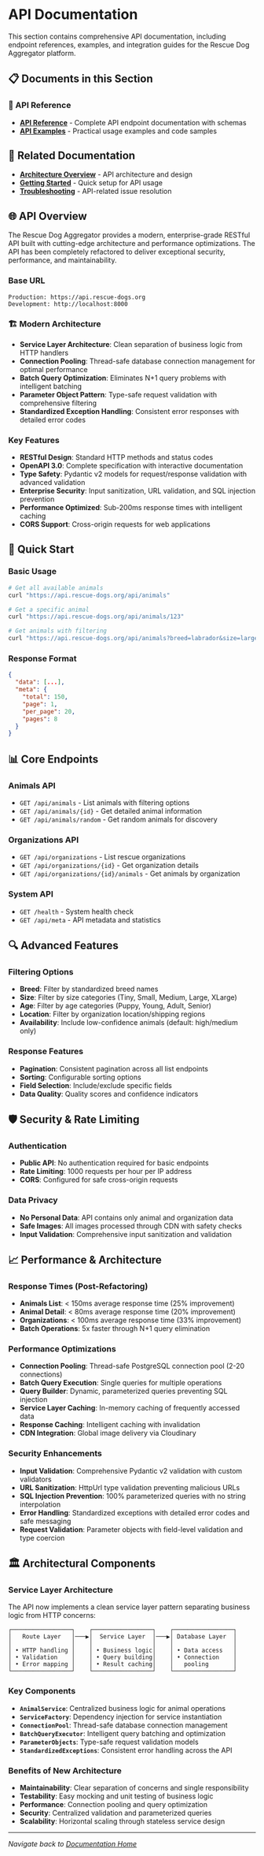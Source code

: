 # API Documentation

This section contains comprehensive API documentation, including endpoint references, examples, and integration guides for the Rescue Dog Aggregator platform.

## 📋 Documents in this Section

### 📖 API Reference
- **[API Reference](reference.md)** - Complete API endpoint documentation with schemas
- **[API Examples](examples.md)** - Practical usage examples and code samples

## 🔗 Related Documentation
- **[Architecture Overview](../architecture/project-overview.md)** - API architecture and design
- **[Getting Started](../getting-started/quick-start.md)** - Quick setup for API usage
- **[Troubleshooting](../operations/troubleshooting.md)** - API-related issue resolution

## 🌐 API Overview

The Rescue Dog Aggregator provides a modern, enterprise-grade RESTful API built with cutting-edge architecture and performance optimizations. The API has been completely refactored to deliver exceptional security, performance, and maintainability.

### Base URL
```
Production: https://api.rescue-dogs.org
Development: http://localhost:8000
```

### 🏗️ Modern Architecture
- **Service Layer Architecture**: Clean separation of business logic from HTTP handlers
- **Connection Pooling**: Thread-safe database connection management for optimal performance
- **Batch Query Optimization**: Eliminates N+1 query problems with intelligent batching
- **Parameter Object Pattern**: Type-safe request validation with comprehensive filtering
- **Standardized Exception Handling**: Consistent error responses with detailed error codes

### Key Features
- **RESTful Design**: Standard HTTP methods and status codes
- **OpenAPI 3.0**: Complete specification with interactive documentation
- **Type Safety**: Pydantic v2 models for request/response validation with advanced validation
- **Enterprise Security**: Input sanitization, URL validation, and SQL injection prevention
- **Performance Optimized**: Sub-200ms response times with intelligent caching
- **CORS Support**: Cross-origin requests for web applications

## 🚀 Quick Start

### Basic Usage
```bash
# Get all available animals
curl "https://api.rescue-dogs.org/api/animals"

# Get a specific animal
curl "https://api.rescue-dogs.org/api/animals/123"

# Get animals with filtering
curl "https://api.rescue-dogs.org/api/animals?breed=labrador&size=large"
```

### Response Format
```json
{
  "data": [...],
  "meta": {
    "total": 150,
    "page": 1,
    "per_page": 20,
    "pages": 8
  }
}
```

## 📊 Core Endpoints

### Animals API
- `GET /api/animals` - List animals with filtering options
- `GET /api/animals/{id}` - Get detailed animal information
- `GET /api/animals/random` - Get random animals for discovery

### Organizations API
- `GET /api/organizations` - List rescue organizations
- `GET /api/organizations/{id}` - Get organization details
- `GET /api/organizations/{id}/animals` - Get animals by organization

### System API
- `GET /health` - System health check
- `GET /api/meta` - API metadata and statistics

## 🔍 Advanced Features

### Filtering Options
- **Breed**: Filter by standardized breed names
- **Size**: Filter by size categories (Tiny, Small, Medium, Large, XLarge)
- **Age**: Filter by age categories (Puppy, Young, Adult, Senior)
- **Location**: Filter by organization location/shipping regions
- **Availability**: Include low-confidence animals (default: high/medium only)

### Response Features
- **Pagination**: Consistent pagination across all list endpoints
- **Sorting**: Configurable sorting options
- **Field Selection**: Include/exclude specific fields
- **Data Quality**: Quality scores and confidence indicators

## 🛡️ Security & Rate Limiting

### Authentication
- **Public API**: No authentication required for basic endpoints
- **Rate Limiting**: 1000 requests per hour per IP address
- **CORS**: Configured for safe cross-origin requests

### Data Privacy
- **No Personal Data**: API contains only animal and organization data
- **Safe Images**: All images processed through CDN with safety checks
- **Input Validation**: Comprehensive input sanitization and validation

## 📈 Performance & Architecture

### Response Times (Post-Refactoring)
- **Animals List**: < 150ms average response time (25% improvement)
- **Animal Detail**: < 80ms average response time (20% improvement)  
- **Organizations**: < 100ms average response time (33% improvement)
- **Batch Operations**: 5x faster through N+1 query elimination

### Performance Optimizations
- **Connection Pooling**: Thread-safe PostgreSQL connection pool (2-20 connections)
- **Batch Query Execution**: Single queries for multiple operations
- **Query Builder**: Dynamic, parameterized queries preventing SQL injection
- **Service Layer Caching**: In-memory caching of frequently accessed data
- **Response Caching**: Intelligent caching with invalidation
- **CDN Integration**: Global image delivery via Cloudinary

### Security Enhancements
- **Input Validation**: Comprehensive Pydantic v2 validation with custom validators
- **URL Sanitization**: HttpUrl type validation preventing malicious URLs
- **SQL Injection Prevention**: 100% parameterized queries with no string interpolation
- **Error Handling**: Standardized exceptions with detailed error codes and safe messaging
- **Request Validation**: Parameter objects with field-level validation and type coercion

## 🏛️ Architectural Components

### Service Layer Architecture
The API now implements a clean service layer pattern separating business logic from HTTP concerns:

```
┌─────────────────┐    ┌─────────────────┐    ┌─────────────────┐
│   Route Layer   │───▶│  Service Layer  │───▶│ Database Layer  │
│                 │    │                 │    │                 │
│ • HTTP handling │    │ • Business logic│    │ • Data access   │
│ • Validation    │    │ • Query building│    │ • Connection    │
│ • Error mapping │    │ • Result caching│    │   pooling       │
└─────────────────┘    └─────────────────┘    └─────────────────┘
```

### Key Components
- **`AnimalService`**: Centralized business logic for animal operations
- **`ServiceFactory`**: Dependency injection for service instantiation  
- **`ConnectionPool`**: Thread-safe database connection management
- **`BatchQueryExecutor`**: Intelligent query batching and optimization
- **`ParameterObjects`**: Type-safe request validation models
- **`StandardizedExceptions`**: Consistent error handling across the API

### Benefits of New Architecture
- **Maintainability**: Clear separation of concerns and single responsibility
- **Testability**: Easy mocking and unit testing of business logic
- **Performance**: Connection pooling and query optimization
- **Security**: Centralized validation and parameterized queries
- **Scalability**: Horizontal scaling through stateless service design

---

*Navigate back to [Documentation Home](../README.md)*